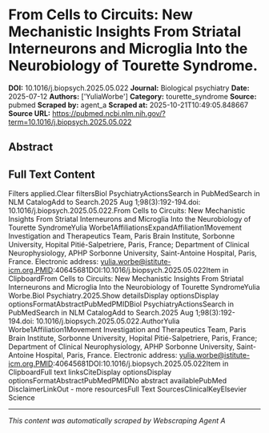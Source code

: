 # From Cells to Circuits: New Mechanistic Insights From Striatal Interneurons and Microglia Into the Neurobiology of Tourette Syndrome.

**DOI:** 10.1016/j.biopsych.2025.05.022
**Journal:** Biological psychiatry
**Date:** 2025-07-12
**Authors:** ['YuliaWorbe']
**Category:** tourette_syndrome
**Source:** pubmed
**Scraped by:** agent_a
**Scraped at:** 2025-10-21T10:49:05.848667
**Source URL:** https://pubmed.ncbi.nlm.nih.gov/?term=10.1016/j.biopsych.2025.05.022

## Abstract



## Full Text Content

Filters applied.Clear filtersBiol PsychiatryActionsSearch in PubMedSearch in NLM CatalogAdd to Search.2025 Aug 1;98(3):192-194.doi: 10.1016/j.biopsych.2025.05.022.From Cells to Circuits: New Mechanistic Insights From Striatal Interneurons and Microglia Into the Neurobiology of Tourette SyndromeYulia Worbe1AffiliationsExpandAffiliation1Movement Investigation and Therapeutics Team, Paris Brain Institute, Sorbonne University, Hopital Pitié-Salpetriere, Paris, France; Department of Clinical Neurophysiology, APHP Sorbonne University, Saint-Antoine Hospital, Paris, France. Electronic address: yulia.worbe@istitute-icm.org.PMID:40645681DOI:10.1016/j.biopsych.2025.05.022Item in ClipboardFrom Cells to Circuits: New Mechanistic Insights From Striatal Interneurons and Microglia Into the Neurobiology of Tourette SyndromeYulia Worbe.Biol Psychiatry.2025.Show detailsDisplay optionsDisplay optionsFormatAbstractPubMedPMIDBiol PsychiatryActionsSearch in PubMedSearch in NLM CatalogAdd to Search.2025 Aug 1;98(3):192-194.doi: 10.1016/j.biopsych.2025.05.022.AuthorYulia Worbe1Affiliation1Movement Investigation and Therapeutics Team, Paris Brain Institute, Sorbonne University, Hopital Pitié-Salpetriere, Paris, France; Department of Clinical Neurophysiology, APHP Sorbonne University, Saint-Antoine Hospital, Paris, France. Electronic address: yulia.worbe@istitute-icm.org.PMID:40645681DOI:10.1016/j.biopsych.2025.05.022Item in ClipboardFull text linksCiteDisplay optionsDisplay optionsFormatAbstractPubMedPMIDNo abstract availablePubMed DisclaimerLinkOut - more resourcesFull Text SourcesClinicalKeyElsevier Science

---
*This content was automatically scraped by Webscraping Agent A*
